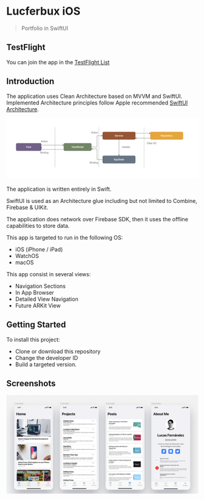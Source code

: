 # Lucferbux iOS

> Portfolio in SwiftUI

## TestFlight

You can join the app in the [TestFlight List](https://testflight.apple.com/join/Ua46Z85F)

## Introduction

The application uses Clean Architecture based on MVVM and SwiftUI. Implemented
Architecture principles follow Apple recommended [SwiftUI Architecture](https://developer.apple.com/tutorials/swiftui).

![Guide to SwiftUI MVVM](docs/mvvm.png)

The application is written entirely in Swift.

SwiftUI is used as an Architecture glue including but not limited to Combine, Firebase & UIKit.

The application does network over Firebase SDK, then it uses the offline capabilities to store data.

This app is targeted to run in the following OS:

* iOS (iPhone / iPad)
* WatchOS
* macOS

This app consist in several views:

* Navigation Sections
* In App Browser
* Detailed View Navigation
* Future ARKit View

## Getting Started

To install this project:

* Clone or download this repository
* Change the developer ID
* Build a targeted version.

## Screenshots

![Screens](docs/screenshots.png)
